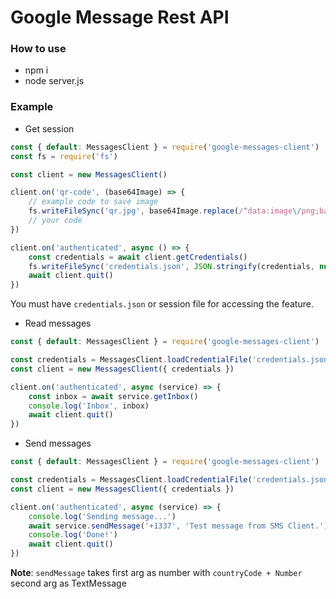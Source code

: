 # Google Message Rest API

### How to use
- npm i
- node server.js

### Example

- Get session

```js
const { default: MessagesClient } = require('google-messages-client')
const fs = require('fs')

const client = new MessagesClient()

client.on('qr-code', (base64Image) => {
    // example code to save image
    fs.writeFileSync('qr.jpg', base64Image.replace(/^data:image\/png;base64,/, ""), { encoding: 'base64' })
    // your code
})

client.on('authenticated', async () => {
    const credentials = await client.getCredentials()
    fs.writeFileSync('credentials.json', JSON.stringify(credentials, null, '\t'))
    await client.quit()
})
```
You must have `credentials.json` or session file for accessing the feature. 

- Read messages

```js
const { default: MessagesClient } = require('google-messages-client')

const credentials = MessagesClient.loadCredentialFile('credentials.json')
const client = new MessagesClient({ credentials })

client.on('authenticated', async (service) => {
    const inbox = await service.getInbox()
    console.log('Inbox', inbox)
    await client.quit()
})
```

- Send messages

```js
const { default: MessagesClient } = require('google-messages-client')

const credentials = MessagesClient.loadCredentialFile('credentials.json')
const client = new MessagesClient({ credentials })

client.on('authenticated', async (service) => {
    console.log('Sending message...')
    await service.sendMessage('+1337', 'Test message from SMS Client.') 
    console.log('Done!')
    await client.quit()
})
```

**Note**: `sendMessage` takes first arg as number with `countryCode + Number` second arg as TextMessage
